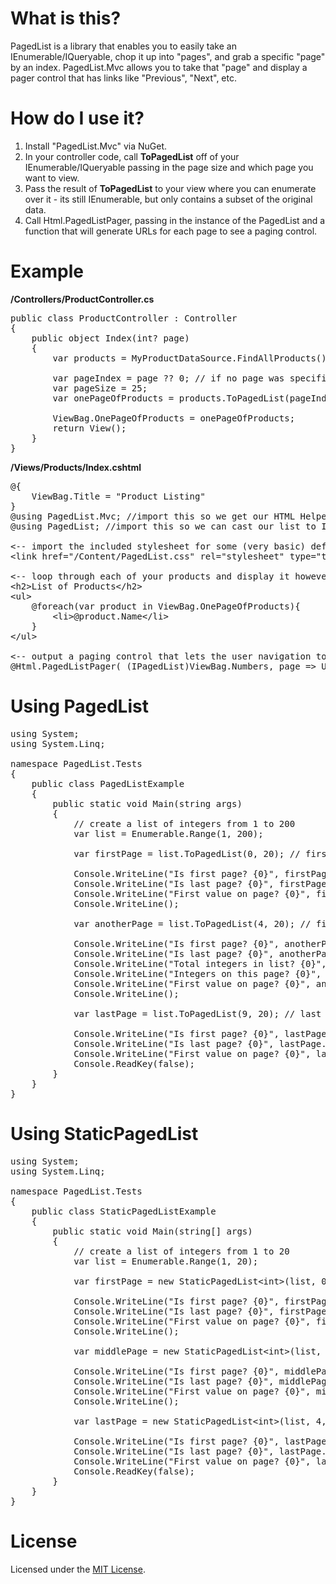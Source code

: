 # What is this?

PagedList is a library that enables you to easily take an IEnumerable/IQueryable, chop it up into "pages", and grab a specific "page" by an index. PagedList.Mvc allows you to take that "page" and display a pager control that has links like "Previous", "Next", etc.

# How do I use it?

1. Install "PagedList.Mvc" via NuGet.
2. In your controller code, call **ToPagedList** off of your IEnumerable/IQueryable passing in the page size and which page you want to view.
3. Pass the result of **ToPagedList** to your view where you can enumerate over it - its still IEnumerable, but only contains a subset of the original data.
4. Call Html.PagedListPager, passing in the instance of the PagedList and a function that will generate URLs for each page to see a paging control.

# Example

**/Controllers/ProductController.cs**
<pre>
public class ProductController : Controller
{
	public object Index(int? page)
	{
		var products = MyProductDataSource.FindAllProducts(); //returns IQueryable<Product>

		var pageIndex = page ?? 0; // if no page was specified in the querystring, default to page 0
		var pageSize = 25;
		var onePageOfProducts = products.ToPagedList(pageIndex, pageSize);
		
		ViewBag.OnePageOfProducts = onePageOfProducts;
		return View();
	}
}
</pre>

**/Views/Products/Index.cshtml**
<pre>
@{
	ViewBag.Title = "Product Listing"
}
@using PagedList.Mvc; //import this so we get our HTML Helper
@using PagedList; //import this so we can cast our list to IPagedList (only necessary because ViewBag is dynamic)

&lt;-- import the included stylesheet for some (very basic) default styling --&gt;
&lt;link href="/Content/PagedList.css" rel="stylesheet" type="text/css" /&gt;

&lt;-- loop through each of your products and display it however. we're just printing then name here --&gt;
&lt;h2&gt;List of Products&lt;/h2&gt;
&lt;ul&gt;
	@foreach(var product in ViewBag.OnePageOfProducts){
		&lt;li&gt;@product.Name&lt;/li&gt;
	}
&lt;/ul&gt;

&lt;-- output a paging control that lets the user navigation to the previous page, next page, etc --&gt;
@Html.PagedListPager( (IPagedList)ViewBag.Numbers, page => Url.Action("Index", new { page }) )
</pre>

# Using PagedList<T>
<pre>
using System;
using System.Linq;

namespace PagedList.Tests
{
	public class PagedListExample
	{
		public static void Main(string args)
		{
			// create a list of integers from 1 to 200
			var list = Enumerable.Range(1, 200);

			var firstPage = list.ToPagedList(0, 20); // first page, page size = 20

			Console.WriteLine("Is first page? {0}", firstPage.IsFirstPage); // true
			Console.WriteLine("Is last page? {0}", firstPage.IsLastPage); // false
			Console.WriteLine("First value on page? {0}", firstPage[0]); // 1
			Console.WriteLine();

			var anotherPage = list.ToPagedList(4, 20); // fifth page, page size = 20
			
			Console.WriteLine("Is first page? {0}", anotherPage.IsFirstPage); // false
			Console.WriteLine("Is last page? {0}", anotherPage.IsLastPage); // false
			Console.WriteLine("Total integers in list? {0}", anotherPage.TotalItemCount); // 200
			Console.WriteLine("Integers on this page? {0}", anotherPage.Count); // 20
			Console.WriteLine("First value on page? {0}", anotherPage[0]); // 81
			Console.WriteLine();

			var lastPage = list.ToPagedList(9, 20); // last (tenth) page, page size = 20
			
			Console.WriteLine("Is first page? {0}", lastPage.IsFirstPage); // false
			Console.WriteLine("Is last page? {0}", lastPage.IsLastPage); // true
			Console.WriteLine("First value on page? {0}", lastPage[0]); // 181
			Console.ReadKey(false);
		}
	}
}
</pre>

# Using StaticPagedList<T>
<pre>
using System;
using System.Linq;

namespace PagedList.Tests
{
	public class StaticPagedListExample
	{
		public static void Main(string[] args)
		{
			// create a list of integers from 1 to 20
			var list = Enumerable.Range(1, 20);

			var firstPage = new StaticPagedList&lt;int&gt;(list, 0, 20, 100); // first page
			
			Console.WriteLine("Is first page? {0}", firstPage.IsFirstPage); // true
			Console.WriteLine("Is last page? {0}", firstPage.IsLastPage); // false
			Console.WriteLine("First value on page? {0}", firstPage[0]); // 1
			Console.WriteLine();

			var middlePage = new StaticPagedList&lt;int&gt;(list, 2, 20, 100); // third page, same values
			
			Console.WriteLine("Is first page? {0}", middlePage.IsFirstPage); // false
			Console.WriteLine("Is last page? {0}", middlePage.IsLastPage); // false
			Console.WriteLine("First value on page? {0}", middlePage[0]); // 1
			Console.WriteLine();

			var lastPage = new StaticPagedList&lt;int&gt;(list, 4, 20, 100); // fifth page, same values
			
			Console.WriteLine("Is first page? {0}", lastPage.IsFirstPage); // false
			Console.WriteLine("Is last page? {0}", lastPage.IsLastPage); // true
			Console.WriteLine("First value on page? {0}", lastPage[0]); // 1
			Console.ReadKey(false);
		}
	}
}
</pre>

# License

Licensed under the [MIT License](http://www.opensource.org/licenses/mit-license.php).